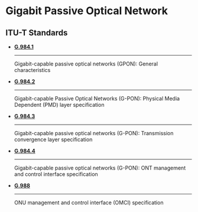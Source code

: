 # Gigabit Passive Optical Network

## ITU-T Standards

<div class="grid cards" markdown>

-   __[G.984.1]__

    ---

    Gigabit-capable passive optical networks (GPON): General characteristics

-   __[G.984.2]__

    ---

    Gigabit-capable Passive Optical Networks (G-PON): Physical Media Dependent (PMD) layer specification

-   __[G.984.3]__

    ---

    Gigabit-capable passive optical networks (G-PON): Transmission convergence layer specification

-   __[G.984.4]__

    ---

    Gigabit-capable passive optical networks (G-PON): ONT management and control interface specification

-   __[G.988]__

    ---

    ONU management and control interface (OMCI) specification

</div>

  [G.984.1]: https://www.itu.int/rec/T-REC-G.984.1/en
  [G.984.2]: https://www.itu.int/rec/T-REC-G.984.2/en
  [G.984.3]: https://www.itu.int/rec/T-REC-G.984.3/en
  [G.984.4]: https://www.itu.int/rec/T-REC-G.984.4/en
  [G.988]: http://www.itu.int/rec/T-REC-G.988/en
